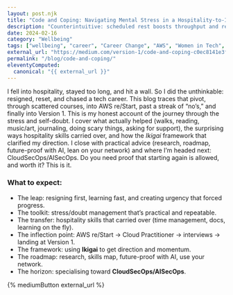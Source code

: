 ```yaml
---
layout: post.njk
title: "Code and Coping: Navigating Mental Stress in a Hospitality-to-IT Career Shift."
description: "Counterintuitive: scheduled rest boosts throughput and reduces defects."
date: 2024-02-16
category: "Wellbeing"
tags: ["wellbeing", "career", "Career Change", "AWS", "Women in Tech", "DevOps", "Resilience"]
external_url: "https://medium.com/version-1/code-and-coping-c0ec8141e3fa"
permalink: "/blog/code-and-coping/"
eleventyComputed:
  canonical: "{{ external_url }}"
---
```


I fell into hospitality, stayed too long, and hit a wall. So I did the unthinkable: resigned, reset, and chased a tech career. This blog traces that pivot, through scattered courses, into AWS re/Start, past a streak of “no’s,” and finally into Version 1. This is my honest account of the journey through the stress and self-doubt. I cover what actually helped (walks, reading, music/art, journaling, doing scary things, asking for support), the surprising ways hospitality skills carried over, and how the *Ikigai* framework that clarified my direction. I close with practical advice (research, roadmap, future-proof with AI, lean on your network) and where I’m headed next: CloudSecOps/AISecOps. Do you need proof that starting again is allowed, and worth it? This is it.

### What to expect:
- The leap: resigning first, learning fast, and creating urgency that forced progress.  
- The toolkit: stress/doubt management that’s practical and repeatable.  
- The transfer: hospitality skills that carried over (time management, docs, learning on the fly).  
- The inflection point: AWS re/Start → Cloud Practitioner → interviews → landing at Version 1.  
- The framework: using **Ikigai** to get direction and momentum.  
- The roadmap: research, skills map, future-proof with AI, use your network.  
- The horizon: specialising toward **CloudSecOps/AISecOps**.

{% mediumButton external_url %}
